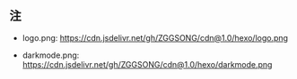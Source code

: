 ## 注

- logo.png: https://cdn.jsdelivr.net/gh/ZGGSONG/cdn@1.0/hexo/logo.png

- darkmode.png: https://cdn.jsdelivr.net/gh/ZGGSONG/cdn@1.0/hexo/darkmode.png
